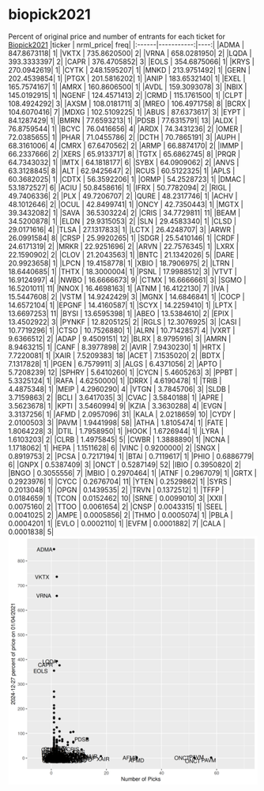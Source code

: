 # biopick2021
Percent of original price and number of entrants for each ticket for [Biopick2021](https://twitter.com/hashtag/Biopick2021)
|ticker |  nrml_price| freq|
|:------|-----------:|----:|
|ADMA   | 847.8673118|    1|
|VKTX   | 735.8620500|    2|
|VRNA   | 658.0281950|    2|
|LQDA   | 393.3333397|    2|
|CAPR   | 376.4705852|    3|
|EOLS   | 354.6875066|    1|
|KRYS   | 270.0942619|    1|
|CYTK   | 248.1595207|    1|
|MNKD   | 213.9751492|    1|
|GERN   | 202.4539854|    1|
|PTGX   | 201.5816202|    1|
|ANIP   | 183.6532140|    1|
|EXEL   | 165.7574167|    1|
|AMRX   | 160.8606500|    1|
|AVDL   | 159.3093078|    3|
|NBIX   | 145.0192915|    1|
|NGENF  | 124.4571413|    2|
|CRMD   | 115.1761500|    1|
|CLPT   | 108.4924292|    3|
|AXSM   | 108.0181711|    3|
|MREO   | 106.4971758|    8|
|BCRX   | 104.6070416|    7|
|MDXG   | 102.5109225|    1|
|ABUS   |  87.6373617|    3|
|EYPT   |  84.1287429|    1|
|BMRN   |  77.6593213|    1|
|PDSB   |  77.6315791|   13|
|ALDX   |  76.8759544|    1|
|BCYC   |  76.0416656|    4|
|ARDX   |  74.3431236|    2|
|OMER   |  72.0385655|    1|
|PHAR   |  71.0455786|    2|
|DCTH   |  70.7865191|    3|
|AUPH   |  68.3161006|    4|
|CMRX   |  67.6470562|    2|
|ARMP   |  66.8874170|    2|
|IMMP   |  66.2337666|    2|
|XERS   |  65.9133717|    8|
|TGTX   |  65.6862745|    8|
|PRQR   |  64.7343032|    1|
|IMTX   |  64.1818177|    6|
|SYBX   |  64.0909062|    2|
|ANVS   |  63.3128845|    8|
|ALT    |  62.9425647|    2|
|RCUS   |  60.5122325|    1|
|APLS   |  60.3682025|    1|
|CDTX   |  56.3592206|    1|
|ORMP   |  54.2528723|    1|
|DMAC   |  53.1872527|    6|
|ACIU   |  50.8458616|    1|
|IFRX   |  50.7782094|    2|
|RIGL   |  49.7406336|    2|
|PLX    |  49.7206707|    2|
|QURE   |  48.2317746|    1|
|ACHV   |  48.1012646|    2|
|OCUL   |  42.8499741|    1|
|ONCY   |  42.7350443|    1|
|MGTX   |  39.3432082|    1|
|SAVA   |  36.5303224|    2|
|CRIS   |  34.7729811|   11|
|BEAM   |  34.5200878|    1|
|ELDN   |  29.9315053|    2|
|SLN    |  29.4583340|    1|
|CLSD   |  29.0171616|    4|
|TLSA   |  27.1317833|    1|
|LCTX   |  26.4248707|    3|
|ARWR   |  26.0991584|    8|
|CRSP   |  25.9920265|    1|
|SDGR   |  25.5410146|    1|
|CRDF   |  24.6171319|    2|
|MRKR   |  22.9251696|    2|
|ARVN   |  22.7576345|    1|
|LXRX   |  22.1590902|    2|
|CLOV   |  21.2043563|    1|
|BNTC   |  21.1342026|    5|
|DARE   |  20.9923658|    1|
|LPCN   |  19.4158778|    1|
|XBIO   |  18.7906975|    2|
|LTRN   |  18.6440685|    1|
|THTX   |  18.3000004|    1|
|PSNL   |  17.9988512|    3|
|VTVT   |  16.9124997|    4|
|NWBO   |  16.6666673|    9|
|CTMX   |  16.6666661|    3|
|SGMO   |  16.5201011|   11|
|NNOX   |  16.4698163|    1|
|ATNM   |  16.4122130|    7|
|IVA    |  15.5447608|    2|
|VSTM   |  14.9242429|    3|
|MGNX   |  14.6846841|    1|
|COCP   |  14.6572104|    1|
|EPGNF  |  14.4160587|    1|
|SCYX   |  14.2259410|    1|
|LPTX   |  13.6697253|   11|
|BYSI   |  13.6595398|    1|
|ABEO   |  13.5384610|    2|
|EPIX   |  13.4502922|    3|
|PYNKF  |  12.8205125|    2|
|RGLS   |  12.3076925|    3|
|CASI   |  10.7719296|    1|
|CTSO   |  10.7526880|    1|
|ALRN   |  10.7142857|    4|
|VXRT   |   9.6366512|    2|
|ADAP   |   9.4509151|   12|
|BLRX   |   8.9795916|    3|
|AMRN   |   8.9463215|    1|
|CANF   |   8.3977898|    2|
|AVIR   |   7.9430230|    1|
|HRTX   |   7.7220081|    1|
|XAIR   |   7.5209383|   18|
|ACET   |   7.1535020|    2|
|BDTX   |   7.1317828|    1|
|PGEN   |   6.7579911|    3|
|ALGS   |   6.4371056|    2|
|APTO   |   5.7208239|   12|
|SPHRY  |   5.6410260|    1|
|CYCN   |   5.4605263|    3|
|PPBT   |   5.3325124|    1|
|RAFA   |   4.6250000|    1|
|DRRX   |   4.6190478|    1|
|TRIB   |   4.4875348|    1|
|MEIP   |   4.2960290|    4|
|VTGN   |   3.7845706|    3|
|SLDB   |   3.7159863|    2|
|BCLI   |   3.6417035|    3|
|CVAC   |   3.5840188|    1|
|APRE   |   3.5623678|    1|
|KPTI   |   3.5460994|    9|
|KZIA   |   3.3630288|    4|
|EVGN   |   3.3137256|    1|
|AFMD   |   2.0957096|   31|
|KALA   |   2.0218659|   10|
|CYDY   |   2.0100503|    3|
|PAVM   |   1.9441998|   58|
|ATHA   |   1.8105474|    1|
|FATE   |   1.8064228|    3|
|DTIL   |   1.7958950|    1|
|HOOK   |   1.6726944|    1|
|LYRA   |   1.6103203|    2|
|CLRB   |   1.4975845|    5|
|CWBR   |   1.3888890|    1|
|NCNA   |   1.1718062|    1|
|HEPA   |   1.1511628|    6|
|VINC   |   0.9200000|    2|
|SNGX   |   0.8919753|    2|
|PCSA   |   0.7217194|    1|
|BTAI   |   0.7119617|    1|
|PHIO   |   0.6886779|    6|
|GNPX   |   0.5387409|    3|
|ONCT   |   0.5287149|   52|
|IBIO   |   0.3950820|    2|
|BNGO   |   0.3055556|    7|
|MBIO   |   0.2970464|    1|
|ATNF   |   0.2967079|    1|
|GRTX   |   0.2923976|    1|
|CYCC   |   0.2676704|   11|
|YTEN   |   0.2529862|    1|
|SYRS   |   0.2013048|    1|
|OPGN   |   0.1439535|    2|
|TRVN   |   0.1372512|    1|
|TFFP   |   0.0184659|    1|
|TCON   |   0.0152462|   10|
|SRNE   |   0.0099010|    3|
|XXII   |   0.0075160|    2|
|TTOO   |   0.0061654|    2|
|CNSP   |   0.0043315|    1|
|SEEL   |   0.0041025|    2|
|AMPE   |   0.0005856|    2|
|THMO   |   0.0005074|    1|
|PBLA   |   0.0004201|    1|
|EVLO   |   0.0002110|    1|
|EVFM   |   0.0001882|    7|
|CALA   |   0.0001838|    5|
![retvspicks](biopicks.png?raw=true)
